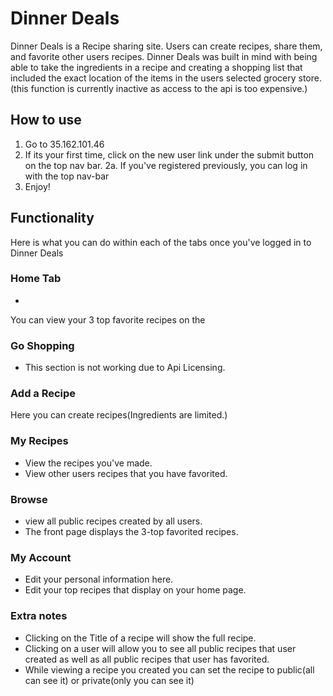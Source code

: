 # Dinner Deals

Dinner Deals is a Recipe sharing site. Users can create recipes, share them, and favorite other users recipes.
Dinner Deals was built in mind with being able to take the ingredients in a recipe and creating a shopping list that included the exact location of the items in the users selected grocery store. (this function is currently inactive as access to the api is too expensive.)

## How to use

1. Go to 35.162.101.46
2. If its your first time, click on the new user link under the submit button on the top nav bar.
2a. If you've registered previously, you can log in with the top nav-bar
3. Enjoy!

## Functionality

Here is what you can do within each of the tabs once you've logged in to Dinner Deals
### Home Tab
*
You can view your 3 top favorite recipes on the
### Go Shopping

* This section is not working due to Api Licensing.
### Add a Recipe

Here you can create recipes(Ingredients are limited.)
### My Recipes

* View the recipes you've made.
* View other users recipes that you have favorited.
### Browse

* view all public recipes created by all users.
* The front page displays the 3-top favorited recipes.
### My Account

* Edit your personal information here.
* Edit your top recipes that display on your home page.

### Extra notes

* Clicking on the Title of a recipe will show the full recipe.
* Clicking on a user will allow you to see all public recipes that user created as well as all public recipes that user has favorited.
* While viewing a recipe you created you can set the recipe to public(all can see it) or private(only you can see it)
